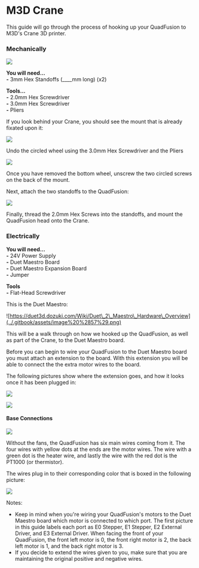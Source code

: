 # M3D Crane

This guide will go through the process of hooking up your QuadFusion to M3D's Crane 3D printer.  


### Mechanically

![](../.gitbook/assets/image%20%2877%29.png)

**You will need...**  
**-** 3mm Hex Standoffs \(\_\_\_\_mm long\) \(x2\)

**Tools...**  
**-** 2.0mm Hex Screwdriver  
**-** 3.0mm Hex Screwdriver  
**-** Pliers

If you look behind your Crane, you should see the mount that is already fixated upon it:

![](../.gitbook/assets/image%20%2842%29.png)

Undo the circled wheel using the 3.0mm Hex Screwdriver and the Pliers

![](../.gitbook/assets/image%20%287%29.png)

Once you have removed the bottom wheel, unscrew the two circled screws on the back of the mount. 

Next, attach the two standoffs to the QuadFusion:

![](../.gitbook/assets/image%20%2811%29.png)

Finally, thread the 2.0mm Hex Screws into the standoffs, and mount the QuadFusion head onto the Crane.

### Electrically

**You will need...  
-** 24V Power Supply  
**-** Duet Maestro Board  
**-** Duet Maestro Expansion Board  
**-** Jumper

**Tools  
-** Flat-Head Screwdriver



This is the Duet Maestro:

![https://duet3d.dozuki.com/Wiki/Duet\_2\_Maestro\_Hardware\_Overview](../.gitbook/assets/image%20%2857%29.png)

This will be a walk through on how we hooked up the QuadFusion, as well as part of the Crane, to the Duet Maestro board.

Before you can begin to wire your QuadFusion to the Duet Maestro board you must attach an extension to the board. With this extension you will be able to connect the the extra motor wires to the board.

The following pictures show where the extension goes, and how it looks once it has been plugged in: 

![](../.gitbook/assets/image%20%2882%29.png)

![](../.gitbook/assets/image%20%282%29.png)

#### Base Connections

![](../.gitbook/assets/image%20%288%29.png)

Without the fans, the QuadFusion has six main wires coming from it. The four wires with yellow dots at the ends are the motor wires. The wire with a green dot is the heater wire, and lastly the wire with the red dot is the PT1000 \(or thermistor\). 

The wires plug in to their corresponding color that is boxed in the following picture:

![](../.gitbook/assets/image%20%2863%29.png)

Notes:

* Keep in mind when you're wiring your QuadFusion's motors to the Duet Maestro board which motor is connected to which port. The first picture in this guide labels each port as E0 Stepper, E1 Stepper, E2 External Driver, and E3 External Driver. When facing the front of your QuadFusion, the front left motor is 0, the front right motor is 2, the back left motor is 1, and the back right motor is 3. 
* If you decide to extend the wires given to you, make sure that you are maintaining the original positive and negative wires. 

